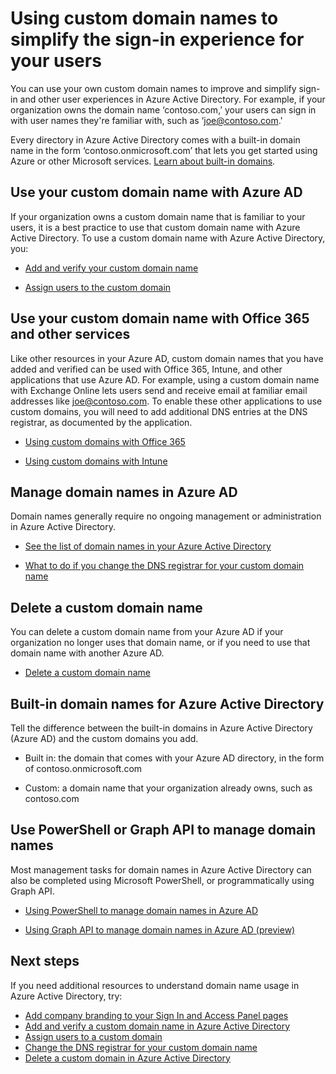 <properties
	pageTitle="Using custom domain names to simplify the sign-in experience for your users | Microsoft Azure"
	description="Explains how to add your own domain name to Azure Active Directory, and other related information."
	services="active-directory"
	documentationCenter=""
	authors="jeffsta"
	manager="stevenpo"
	editor=""/>

<tags
	ms.service="active-directory"
	ms.workload="identity"
	ms.tgt_pltfrm="na"
	ms.devlang="na"
	ms.topic="get-started-article"
	ms.date="02/08/2016"
	ms.author="curtand;jeffsta"/>

# Using custom domain names to simplify the sign-in experience for your users

You can use your own custom domain names to improve and simplify sign-in and other user experiences in Azure Active Directory. For example, if your organization owns the domain name ‘contoso.com,’ your users can sign in with user names they're familiar with, such as ‘joe@contoso.com.'

Every directory in Azure Active Directory comes with a built-in domain name in the form ‘contoso.onmicrosoft.com’ that lets you get started using Azure or other Microsoft services. [Learn about built-in domains](#built-in-domain-names-for-azure-active-directory).

## Use your custom domain name with Azure AD

If your organization owns a custom domain name that is familiar to your users, it is a best practice to use that custom domain name with Azure Active Directory. To use a custom domain name with Azure Active Directory, you:

-   [Add and verify your custom domain name](active-directory-add-domain-add-verify-general.md)

-   [Assign users to the custom domain](active-directory-add-domain-add-users.md)

## Use your custom domain name with Office 365 and other services

Like other resources in your Azure AD, custom domain names that you have added and verified can be used with Office 365, Intune, and other applications that use Azure AD. For example, using a custom domain name with Exchange Online lets users send and receive email at familiar email addresses like joe@contoso.com. To enable these other applications to use custom domains, you will need to add additional DNS entries at the DNS registrar, as documented by the application.

-   [Using custom domains with Office 365](https://support.office.com/article/Add-your-users-and-domain-to-Office-365-6383f56d-3d09-4dcb-9b41-b5f5a5efd611?ui=en-US&rs=en-US&ad=US)

-   [Using custom domains with Intune](https://technet.microsoft.com/library/dn646966.aspx#BKMK_DomainNames)

## Manage domain names in Azure AD

Domain names generally require no ongoing management or administration in Azure Active Directory.

-   [See the list of domain names in your Azure Active Directory](active-directory-add-domain-add-users.md)

-   [What to do if you change the DNS registrar for your custom domain name](active-directory-add-domain-change-registrar.md)

## Delete a custom domain name

You can delete a custom domain name from your Azure AD if your organization no longer uses that domain name, or if you need to use that domain name with another Azure AD.

-   [Delete a custom domain name](#_Deleting_a_custom)

## Built-in domain names for Azure Active Directory

Tell the difference between the built-in domains in Azure Active Directory (Azure AD) and the custom domains you add.

-   Built in: the domain that comes with your Azure AD directory, in the form of contoso.onmicrosoft.com

-   Custom: a domain name that your organization already owns, such as contoso.com

## Use PowerShell or Graph API to manage domain names

Most management tasks for domain names in Azure Active Directory can also be completed using Microsoft PowerShell, or programmatically using Graph API.

-   [Using PowerShell to manage domain names in Azure AD](https://msdn.microsoft.com/library/azure/e1ef403f-3347-4409-8f46-d72dafa116e0#BKMK_ManageDomains)

-   [Using Graph API to manage domain names in Azure AD (preview)](https://msdn.microsoft.com/Library/Azure/Ad/Graph/api/domains-operations)


## Next steps

If you need additional resources to understand domain name usage in Azure Active Directory, try:

- [Add company branding to your Sign In and Access Panel pages ](active-directory-add-company-branding.md)
- [Add and verify a custom domain name in Azure Active Directory](active-directory-add-domain-add-verify-general.md)
- [Assign users to a custom domain](active-directory-add-domain-add-users.md)
- [Change the DNS registrar for your custom domain name](active-directory-add-domain-change-registrar.md)
- [Delete a custom domain in Azure Active Directory](active-directory-add-domain-delete-domain.md)
